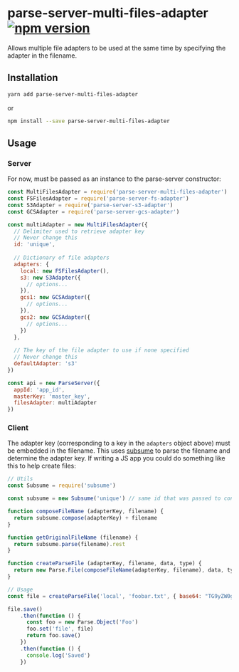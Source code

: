 # parse-server-multi-files-adapter [![npm version](https://img.shields.io/npm/v/parse-server-multi-files-adapter.svg?style=flat)](https://www.npmjs.com/package/parse-server-multi-files-adapter)

Allows multiple file adapters to be used at the same time by specifying the adapter in the filename.

## Installation

```bash
yarn add parse-server-multi-files-adapter
```
or
```bash
npm install --save parse-server-multi-files-adapter
```

## Usage

### Server

For now, must be passed as an instance to the parse-server constructor:

```javascript
const MultiFilesAdapter = require('parse-server-multi-files-adapter')
const FSFilesAdapter = require('parse-server-fs-adapter')
const S3Adapter = require('parse-server-s3-adapter')
const GCSAdapter = require('parse-server-gcs-adapter')

const multiAdapter = new MultiFilesAdapter({
  // Delimiter used to retrieve adapter key
  // Never change this
  id: 'unique', 
  
  // Dictionary of file adapters
  adapters: {
    local: new FSFilesAdapter(),
    s3: new S3Adapter({
      // options...
    }),
    gcs1: new GCSAdapter({
      // options...
    }),
    gcs2: new GCSAdapter({
      // options...
    })
  },
  
  // The key of the file adapter to use if none specified
  // Never change this
  defaultAdapter: 's3'
})

const api = new ParseServer({
  appId: 'app_id',
  masterKey: 'master_key',
  filesAdapter: multiAdapter
})
```

### Client

The adapter key (corresponding to a key in the `adapters` object above) must be embedded in the filename.
This uses [subsume](https://github.com/sindresorhus/subsume) to parse the filename and determine the adapter key.
If writing a JS app you could do something like this to help create files:

```javascript
// Utils
const Subsume = require('subsume')

const subsume = new Subsume('unique') // same id that was passed to constructor on server

function composeFileName (adapterKey, filename) {
  return subsume.compose(adapterKey) + filename
}

function getOriginalFileName (filename) {
  return subsume.parse(filename).rest
}

function createParseFile (adapterKey, filename, data, type) {
  return new Parse.File(composeFileName(adapterKey, filename), data, type)
}

// Usage
const file = createParseFile('local', 'foobar.txt', { base64: "TG9yZW0gSXBzdW0gRG9sb3I=" })

file.save()
    .then(function () {
      const foo = new Parse.Object('Foo')
      foo.set('file', file)
      return foo.save()
    })
    .then(function () {
      console.log('Saved')
    })
```
